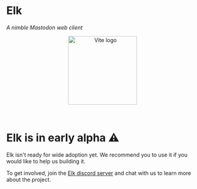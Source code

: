 # Elk
*A nimble Mastodon web client*

<p align="center">
  <a href="https://viteconf.org" target="_blank" rel="noopener noreferrer">
    <img width="180" src="https://elk.zone/logo.svg" alt="Vite logo">
  </a>
</p>
<br/>

# Elk is in early alpha ⚠️ 

Elk isn't ready for wide adoption yet. We recommend you to use it if you would like to help us building it.

To get involved, join the [Elk discord server](https://chat.elk.zone) and chat with us to learn more about the project.
